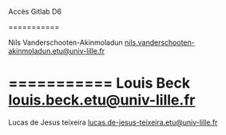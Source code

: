 Accès Gitlab
D6


===========

Nils Vanderschooten-Akinmoladun 
nils.vanderschooten-akinmoladun.etu@univ-lille.fr

===========
Louis Beck
louis.beck.etu@univ-lille.fr
===========
Lucas de Jesus teixeira
lucas.de-jesus-teixeira.etu@univ-lille.fr
